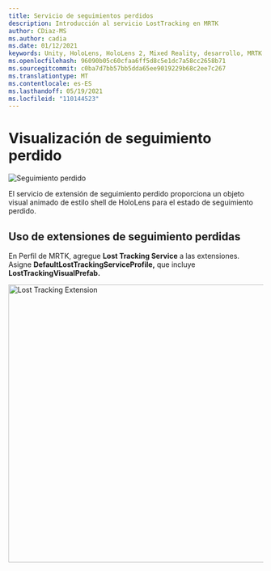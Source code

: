 ```yaml
---
title: Servicio de seguimientos perdidos
description: Introducción al servicio LostTracking en MRTK
author: CDiaz-MS
ms.author: cadia
ms.date: 01/12/2021
keywords: Unity, HoloLens, HoloLens 2, Mixed Reality, desarrollo, MRTK
ms.openlocfilehash: 96090b05c60cfaa6ff5d8c5e1dc7a58cc2658b71
ms.sourcegitcommit: c0ba7d7bb57bb5dda65ee9019229b68c2ee7c267
ms.translationtype: MT
ms.contentlocale: es-ES
ms.lasthandoff: 05/19/2021
ms.locfileid: "110144523"
---
```

# <a name="lost-tracking-visualization"></a>Visualización de seguimiento perdido

![Seguimiento perdido](../images/lost-tracking/LostTrackingVisualization.jpg)

El servicio de extensión de seguimiento perdido proporciona un objeto visual animado de estilo shell de HoloLens para el estado de seguimiento perdido.

## <a name="how-to-use-lost-tracking-extensions"></a>Uso de extensiones de seguimiento perdidas

En Perfil de MRTK, agregue **Lost Tracking Service** a las extensiones. Asigne **DefaultLostTrackingServiceProfile,** que incluye **LostTrackingVisualPrefab.**

<img src="../images/lost-tracking/LostTracking_Extensions.png" width="550" alt="Lost Tracking Extension">
